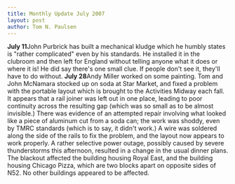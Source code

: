```yaml
---
title: Monthly Update July 2007 
layout: post
author: Tom N. Paulsen
---
```




 **July 11**John Purbrick has built a mechanical kludge which he humbly states is "rather complicated" even by his standards. He installed it in the clubroom and then left for England without telling anyone what it does or where it is! He did say there's one small clue. If people don't see it, they'll have to do without.  **July 28**Andy Miller worked on some painting. Tom and John McNamara stocked up on soda at Star Market, and fixed a problem with the portable layout which is brought to the Activities Midway each fall. It appears that a rail joiner was left out in one place, leading to poor continuity across the resulting gap (which was so small as to be almost invisible.) There was evidence of an attempted repair involving what looked like a piece of aluminum cut from a soda can; the work was shoddy, even by TMRC standards (which is to say, it didn't work.) A wire was soldered along the side of the rails to fix the problem, and the layout now appears to work properly. A rather selective power outage, possibly caused by severe thunderstorms this afternoon, resulted in a change in the usual dinner plans. The blackout affected the building housing Royal East, and the building housing Chicago Pizza, which are two blocks apart on opposite sides of N52\. No other buildings appeared to be affected.   